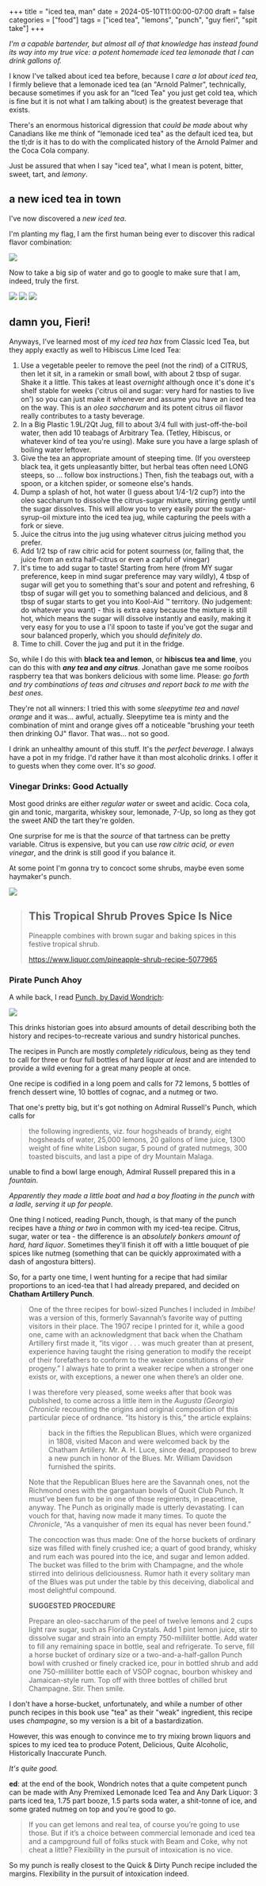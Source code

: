 +++
title = "iced tea, man"
date = 2024-05-10T11:00:00-07:00
draft = false
categories = ["food"]
tags = ["iced tea", "lemons", "punch", "guy fieri", "spit take"]
+++

_I'm a capable bartender, but almost all of that knowledge has instead found its way into my true vice: a potent homemade iced tea lemonade that I can drink gallons of._

<!--more-->

I know I've talked about iced tea before, because I _care a lot about iced tea_, I firmly believe that a lemonade iced tea
(an "Arnold Palmer", technically, because sometimes if you ask for an "Iced Tea" you just get cold tea, which is fine but
it is not what I am talking about) is the greatest beverage that exists.

There's an enormous historical digression that _could be made_ about why Canadians like me think of
"lemonade iced tea" as the default iced tea, but the
tl;dr is it has to do with the complicated history of the Arnold Palmer and the Coca Cola company.

Just be assured that when I say "iced tea", what I mean is potent, bitter, sweet, tart, and _lemony_.

## a new iced tea in town

I've now discovered a _new iced tea_.

I'm planting my flag, I am the first human being ever to discover this radical flavor combination:

![](./hibiscuslime.png)

Now to take a big sip of water and go to google to make sure that I am, indeed, truly the first.

![](./fieri-1.png)
![](./fieri-2.png)
![](./fieri-3.png)

## damn you, Fieri!

Anyways, I've learned most of my _iced tea hax_ from Classic Iced Tea, but they apply exactly as well to Hibiscus Lime Iced Tea:

1. Use a vegetable peeler to remove the peel (not the rind) of a CITRUS, then let it sit, in a ramekin or small bowl, with about 2 tbsp of sugar. Shake it a little. This takes at least _overnight_ although once it's done it's shelf stable for weeks ('citrus oil and sugar: very hard for nasties to live on') so you can just make it whenever and assume you have an iced tea on the way. This is an _oleo saccharum_ and its potent citrus oil flavor really contributes to a tasty beverage.
2. In a Big Plastic 1.9L/2Qt Jug, fill to about 3/4 full with just-off-the-boil water, then add 10 teabags of Arbitrary Tea. (Tetley, Hibiscus, or whatever kind of tea you're using). Make sure you have a large splash of boiling water leftover.
3. Give the tea an appropriate amount of steeping time. (If you oversteep black tea, it gets unpleasantly bitter, but herbal teas often need LONG steeps, so ... follow box instructions.) Then, fish the teabags out, with a spoon, or a kitchen spider, or someone else's hands.
4. Dump a splash of hot, hot water (I guess about 1/4-1/2 cup?) into the oleo saccharum to dissolve the citrus-sugar mixture, stirring gently until the sugar dissolves. This will allow you to very easily pour the sugar-syrup-oil mixture into the iced tea jug, while capturing the peels with a fork or sieve.
5. Juice the citrus into the jug using whatever citrus juicing method you prefer.
6. Add 1/2 tsp of raw citric acid for potent sourness (or, failing that, the juice from an extra half-citrus or even a capful of vinegar)
7. It's time to add sugar to taste! Starting from here (from MY sugar preference, keep in mind sugar preference may vary wildly), 4 tbsp of sugar will get you to something that's sour and potent and refreshing, 6 tbsp of sugar will get you to something balanced and delicious, and 8 tbsp of sugar starts to get you into Kool-Aid :tm: territory. (No judgement: do whatever you want) - this is extra easy because the mixture is still hot, which means the sugar will dissolve instantly and easily, making it very easy for you to use a l'il spoon to taste if you've got the sugar and sour balanced properly, which you should _definitely do_.
8. Time to chill. Cover the jug and put it in the fridge.

So, while I do this with **black tea and lemon**, or **hibiscus tea and lime**, you can do this with **_any tea_ and _any citrus_**. Jonathan gave me some rooibos raspberry tea that was bonkers delicious with some lime. Please: _go forth and try combinations of teas and citruses and report back to me with the best ones._

They're not all winners: I tried this with some _sleepytime tea_ and _navel orange_ and it was... awful, actually. Sleepytime tea is minty and the combination of mint and orange gives off a noticeable "brushing your teeth then drinking OJ" flavor. That was... not so good.

I drink an unhealthy amount of this stuff. It's the _perfect beverage_. I always have a pot in my fridge. I'd rather have it than most alcoholic drinks. I offer it to guests when they come over. It's _so good_.

### Vinegar Drinks: Good Actually

Most good drinks are either _regular water_ or sweet and acidic. Coca cola,  gin and tonic, margarita, whiskey sour, lemonade, 7-Up, so long as they got the sweet AND the tart they're golden.

One surprise for me is that the _source_ of that tartness can be pretty variable. Citrus is expensive, but you can use _raw citric acid, or even vinegar_, and the drink is still good if you balance it.

At some point I'm gonna try to concoct some shrubs, maybe even some haymaker's punch.

![](./shrub.png)

> ## This Tropical Shrub Proves Spice Is Nice
> Pineapple combines with brown sugar and baking spices in this festive tropical shrub.
>
> https://www.liquor.com/pineapple-shrub-recipe-5077965

### Pirate Punch Ahoy

A while back, I read [Punch, by David Wondrich](https://www.amazon.ca/Punch-Delights-Dangers-Flowing-Bowl/dp/0399536167):

![](./punch.png)

This drinks historian goes into absurd amounts of detail describing both the history and recipes-to-recreate various and sundry historical punches.

The recipes in Punch are mostly _completely ridiculous_, being as they tend to call for three or four full bottles of hard liquor _at least_ and are intended to provide a wild evening for a great many people at once.

One recipe is codified in a long poem and calls for 72 lemons, 5 bottles of french dessert wine, 10 bottles of cognac, and a nutmeg or two.

That one's pretty big, but it's got nothing on Admiral Russell's Punch, which calls for

> the following ingredients, viz. four hogsheads of brandy, eight hogsheads of water, 25,000 lemons, 20 gallons of lime juice, 1300 weight of fine white Lisbon sugar, 5 pound of grated nutmegs, 300 toasted biscuits, and last a pipe of dry Mountain Malaga.

unable to find a bowl large enough, Admiral Russell prepared this in a _fountain_.

_Apparently they made a little boat and had a boy floating in the punch with a ladle, serving it up for people._

One thing I noticed, reading Punch, though, is that many of the punch recipes have a _thing or two_ in common with my iced-tea recipe. Citrus, sugar, water or tea - the difference is an _absolutely bonkers amount of hard, hard liquor_. Sometimes they'll finish it off with a little bouquet of pie spices like nutmeg (something that can be quickly approximated with a dash of angostura bitters).

So, for a party one time, I went hunting for a recipe that had similar proportions to an iced-tea that I had already prepared, and decided on **Chatham Artillery Punch**.

> One of the three recipes for bowl-sized Punches I included in *Imbibe!* was a version of this, formerly Savannah’s favorite way of putting visitors in their place. The 1907 recipe I printed for it, while a good one, came with an acknowledgment that back when the Chatham Artillery first made it, “its vigor . . . was much greater than at present, experience having taught the rising generation to modify the receipt of their forefathers to conform to the weaker constitutions of their progeny.” I always hate to print a weaker recipe when a stronger one exists or, with exceptions, a newer one when there’s an older one.
>
> I was therefore very pleased, some weeks after that book was published, to come across a little item in the *Augusta (Georgia) Chronicle* recounting the origins and original composition of this particular piece of ordnance. “Its history is this,” the article explains:
>
> > back in the fifties the Republican Blues, which were organized in 1808, visited Macon and were welcomed back by the Chatham Artillery. Mr. A. H. Luce, since dead, proposed to brew a new punch in honor of the Blues. Mr. William Davidson furnished the spirits.
>
> Note that the Republican Blues here are the Savannah ones, not the Richmond ones with the gargantuan bowls of Quoit Club Punch. It must’ve been fun to be in one of those regiments, in peacetime, anyway. The Punch as originally made is utterly devastating. I can vouch for that, having now made it many times. To quote the *Chronicle*, “As a vanquisher of men its equal has never been found.”
>
> The concoction was thus made: One of the horse buckets of ordinary size was filled with finely crushed ice; a quart of good brandy, whisky and rum each was poured into the ice, and sugar and lemon added. The bucket was filled to the brim with Champagne, and the whole stirred into delirious deliciousness. Rumor hath it every solitary man of the Blues was put under the table by this deceiving, diabolical and most delightful compound.
>
> **SUGGESTED PROCEDURE**
>
> Prepare an oleo-saccharum of the peel of twelve lemons and 2 cups light raw sugar, such as Florida Crystals. Add 1 pint lemon juice, stir to dissolve sugar and strain into an empty 750-milliliter bottle. Add water to fill any remaining space in bottle, seal and refrigerate. To serve, fill a horse bucket of ordinary size or a two-and-a-half-gallon Punch bowl with crushed or finely cracked ice, pour in bottled shrub and add one 750-milliliter bottle each of VSOP cognac, bourbon whiskey and Jamaican-style rum. Top off with three bottles of chilled brut Champagne. Stir. Then smile.

I don't have a horse-bucket, unfortunately, and while a number of other punch recipes in this book use "tea" as their "weak" ingredient, this recipe uses _champagne_, so my version is a bit of a bastardization.

However, this was enough to convince me to try mixing brown liquors and spices to my iced tea to produce Potent, Delicious, Quite Alcoholic, Historically Inaccurate Punch.

_It's quite good._

**ed**: at the end of the book, Wondrich notes that a quite competent punch can be made with Any Premixed Lemonade Iced Tea and Any Dark Liquor: 3 parts iced tea, 1.75 part booze, 1.5 parts soda water, a shit-tonne of ice, and some grated nutmeg on top and you're good to go.

> If you can get lemons and real tea, of course you’re going to use those. But if it’s a choice between commercial lemonade and iced tea and a campground full of folks stuck with Beam and Coke, why not cheat a little? Flexibility in the pursuit of intoxication is no vice.

So my punch is really closest to the Quick & Dirty Punch recipe included the margins. Flexibility in the pursuit of intoxication indeed.